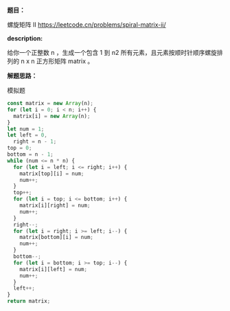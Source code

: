 **题目：**

螺旋矩阵 II https://leetcode.cn/problems/spiral-matrix-ii/

**description:**

给你一个正整数 n ，生成一个包含 1 到 n2 所有元素，且元素按顺时针顺序螺旋排列的 n x n 正方形矩阵 matrix 。

**解题思路：**

模拟题

```js
const matrix = new Array(n);
for (let i = 0; i < n; i++) {
  matrix[i] = new Array(n);
}
let num = 1;
let left = 0,
  right = n - 1;
top = 0;
bottom = n - 1;
while (num <= n * n) {
  for (let i = left; i <= right; i++) {
    matrix[top][i] = num;
    num++;
  }
  top++;
  for (let i = top; i <= bottom; i++) {
    matrix[i][right] = num;
    num++;
  }
  right--;
  for (let i = right; i >= left; i--) {
    matrix[bottom][i] = num;
    num++;
  }
  bottom--;
  for (let i = bottom; i >= top; i--) {
    matrix[i][left] = num;
    num++;
  }
  left++;
}
return matrix;
```
